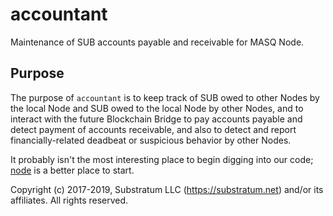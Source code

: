 # accountant
Maintenance of SUB accounts payable and receivable for MASQ Node.

## Purpose
The purpose of `accountant` is to keep track of SUB owed to other Nodes by the local Node and SUB owed to the local
Node by other Nodes, and to interact with the future Blockchain Bridge to pay accounts payable and detect payment of accounts
receivable, and also to detect and report financially-related deadbeat or suspicious behavior by other Nodes.

It probably isn't the most interesting place to begin digging into our code;
[node](https://github.com/MASQ/Node/tree/master/node)
is a better place to start.

Copyright (c) 2017-2019, Substratum LLC (https://substratum.net) and/or its affiliates. All rights reserved.
